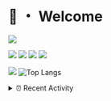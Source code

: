 # 👋 ・ Welcome
![](https://komarev.com/ghpvc/?username=Lorenzo0111)

![](https://img.shields.io/badge/Java-ED8B00?style=for-the-badge&logo=java&logoColor=white)
![](https://img.shields.io/badge/JavaScript-323330?style=for-the-badge&logo=javascript&logoColor=F7DF1E)
![](https://img.shields.io/badge/Node.js-339933?style=for-the-badge&logo=nodedotjs&logoColor=white)
![](https://img.shields.io/badge/React-20232A?style=for-the-badge&logo=react&logoColor=61DAFB)

[![](https://github-readme-stats.vercel.app/api?username=Lorenzo0111&show_icons=true&count_private=true)](https://github.com/Lorenzo0111)
![Top Langs](https://github-readme-stats.vercel.app/api/top-langs/?username=Lorenzo0111&layout=compact)

<details>
<summary>⏰ Recent Activity</summary>

<!--RECENT_ACTIVITY:start-->
1. ![issueClosed] **Issue closed:** [Lorenzo0111/ZombieStrikerBot#1](https://github.com/Lorenzo0111/ZombieStrikerBot/issues/1)
2. ![release] Released [v1.6](https://github.com/Lorenzo0111/ElectionsPlus/releases/tag/1.6) in [Lorenzo0111/ElectionsPlus](https://github.com/Lorenzo0111/ElectionsPlus)
3. ![issueClosed] **Issue closed:** [ZombieStriker/QualityArmory#208](https://github.com/ZombieStriker/QualityArmory/issues/208)
4. ![comment] **Commented:** [ZombieStriker/QualityArmory#212](https://github.com/ZombieStriker/QualityArmory/issues/212#issuecomment-980848778)
5. ![prOpened] **Pull request opened:** [ServerJars/updater#20](https://github.com/ServerJars/updater/pull/20)
6. ![release] Released [v1.1.1](https://github.com/Lorenzo0111/QualityArmoryWorldGuard/releases/tag/v1.1.1) in [Lorenzo0111/QualityArmoryWorldGuard](https://github.com/Lorenzo0111/QualityArmoryWorldGuard)
7. ![issueClosed] **Issue closed:** [Lorenzo0111/QualityArmoryWorldGuard#1](https://github.com/Lorenzo0111/QualityArmoryWorldGuard/issues/1)
8. ![issueClosed] **Issue closed:** [ZombieStriker/QualityArmory#211](https://github.com/ZombieStriker/QualityArmory/issues/211)
9. ![comment] **Commented:** [ZombieStriker/QualityArmory#211](https://github.com/ZombieStriker/QualityArmory/issues/211#issuecomment-980636181)
10. ![prMerged] **Pull request merged:** [Lorenzo0111/HangarUpdater#13](https://github.com/Lorenzo0111/HangarUpdater/pull/13)
<!--RECENT_ACTIVITY:end-->


<!--RECENT_ACTIVITY:last_update-->
Last Updated: Tuesday, November 30th, 2021, 12:14:57 PM
<!--RECENT_ACTIVITY:last_update_end-->
</details>

[issueOpened]: https://cdn.jsdelivr.net/gh/Readme-Workflows/Readme-Icons@main/icons/octicons/IssueOpenedOld.svg
[issueClosed]: https://cdn.jsdelivr.net/gh/Readme-Workflows/Readme-Icons@main/icons/octicons/IssueClosedOld.svg

[prOpened]: https://cdn.jsdelivr.net/gh/Readme-Workflows/Readme-Icons@main/icons/octicons/PullRequestOpened.svg
[prClosed]: https://cdn.jsdelivr.net/gh/Readme-Workflows/Readme-Icons@main/icons/octicons/PullRequestClosed.svg
[prMerged]: https://cdn.jsdelivr.net/gh/Readme-Workflows/Readme-Icons@main/icons/octicons/PullRequestMerged.svg

[comment]: https://cdn.jsdelivr.net/gh/Readme-Workflows/Readme-Icons@main/icons/octicons/Comment.svg

[changesRequested]: https://cdn.jsdelivr.net/gh/Readme-Workflows/Readme-Icons@main/icons/octicons/RequestedChanges.svg
[approved]: https://cdn.jsdelivr.net/gh/Readme-Workflows/Readme-Icons@main/icons/octicons/ApprovedChanges.svg

[repoCreated]: https://cdn.jsdelivr.net/gh/Readme-Workflows/Readme-Icons@main/icons/octicons/Repository.svg
[release]: https://cdn.jsdelivr.net/gh/Readme-Workflows/Readme-Icons@main/icons/octicons/Release.svg
[star]: https://cdn.jsdelivr.net/gh/Readme-Workflows/Readme-Icons@main/icons/octicons/StarredRepository.svg
[wiki]: https://cdn.jsdelivr.net/gh/Readme-Workflows/Readme-Icons@main/icons/octicons/Wiki.svg
[fork]: https://cdn.jsdelivr.net/gh/Readme-Workflows/Readme-Icons@main/icons/octicons/ForkedRepository.svg
[people]: https://cdn.jsdelivr.net/gh/Readme-Workflows/Readme-Icons@main/icons/octicons/People.svg
